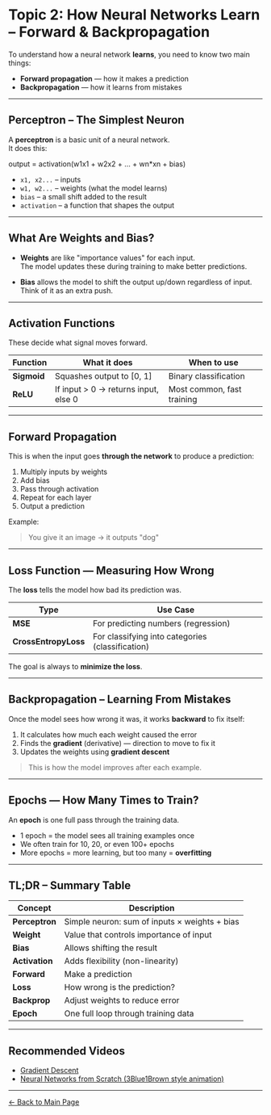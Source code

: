 # Topic 2: How Neural Networks Learn – Forward & Backpropagation

To understand how a neural network **learns**, you need to know two main things:

- **Forward propagation** — how it makes a prediction  
- **Backpropagation** — how it learns from mistakes

---

## Perceptron – The Simplest Neuron

A **perceptron** is a basic unit of a neural network.  
It does this:

output = activation(w1x1 + w2x2 + ... + wn*xn + bias)


- `x1, x2...` – inputs  
- `w1, w2...` – weights (what the model learns)  
- `bias` – a small shift added to the result  
- `activation` – a function that shapes the output

---

## What Are Weights and Bias?

- **Weights** are like "importance values" for each input.  
  The model updates these during training to make better predictions.

- **Bias** allows the model to shift the output up/down regardless of input.  
  Think of it as an extra push.

---

## Activation Functions

These decide what signal moves forward.

| Function | What it does | When to use |
|----------|--------------|-------------|
| **Sigmoid** | Squashes output to [0, 1] | Binary classification |
| **ReLU** | If input > 0 → returns input, else 0 | Most common, fast training |

---

## Forward Propagation

This is when the input goes **through the network** to produce a prediction:

1. Multiply inputs by weights  
2. Add bias  
3. Pass through activation  
4. Repeat for each layer  
5. Output a prediction

Example:  
> You give it an image → it outputs "dog"

---

## Loss Function — Measuring How Wrong

The **loss** tells the model how bad its prediction was.

| Type               | Use Case              |
|--------------------|-----------------------|
| **MSE**            | For predicting numbers (regression) |
| **CrossEntropyLoss** | For classifying into categories (classification) |

The goal is always to **minimize the loss**.

---

## Backpropagation – Learning From Mistakes

Once the model sees how wrong it was, it works **backward** to fix itself:

1. It calculates how much each weight caused the error  
2. Finds the **gradient** (derivative) — direction to move to fix it  
3. Updates the weights using **gradient descent**

> This is how the model improves after each example.

---

## Epochs — How Many Times to Train?

An **epoch** is one full pass through the training data.

- 1 epoch = the model sees all training examples once  
- We often train for 10, 20, or even 100+ epochs  
- More epochs = more learning, but too many = **overfitting**

---

## TL;DR – Summary Table

| Concept        | Description |
|----------------|-------------|
| **Perceptron** | Simple neuron: sum of inputs × weights + bias |
| **Weight**     | Value that controls importance of input |
| **Bias**       | Allows shifting the result |
| **Activation** | Adds flexibility (non-linearity) |
| **Forward**    | Make a prediction |
| **Loss**       | How wrong is the prediction? |
| **Backprop**   | Adjust weights to reduce error |
| **Epoch**      | One full loop through training data |

---

## Recommended Videos

- [Gradient Descent](https://www.youtube.com/watch?v=f9oDe4Yq4E0)
- [Neural Networks from Scratch (3Blue1Brown style animation)](https://www.youtube.com/watch?v=V-OBpiYLQOI)

---

[← Back to Main Page](../README.md)

